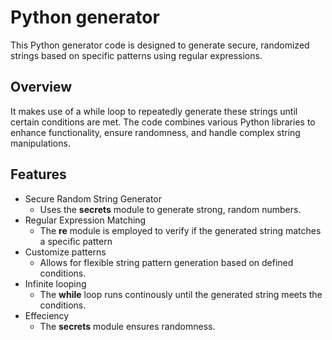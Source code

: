 # Python generator
This Python generator code is designed to generate secure, randomized strings based on specific patterns using regular expressions.

## Overview
It makes use of a while loop to repeatedly generate these strings until certain conditions are met. The code combines various Python libraries to enhance functionality, ensure randomness, and handle complex string manipulations.

## Features
- Secure Random String Generator
   - Uses the **secrets** module to generate strong, random numbers.
- Regular Expression Matching 
   - The **re** module is employed to verify if the generated string matches a specific pattern
- Customize patterns
   - Allows for flexible string pattern generation based on defined conditions.
- Infinite looping
   - The **while** loop runs continously until the generated string meets the conditions.
- Effeciency
   -  The **secrets** module ensures randomness.